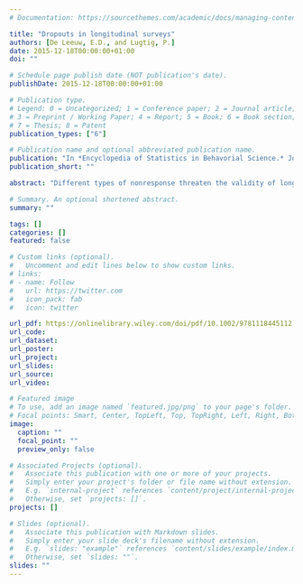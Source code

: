 ```yaml
---
# Documentation: https://sourcethemes.com/academic/docs/managing-content/

title: "Dropouts in longitudinal surveys"
authors: [De Leeuw, E.D., and Lugtig, P.]
date: 2015-12-18T00:00:00+01:00
doi: ""

# Schedule page publish date (NOT publication's date).
publishDate: 2015-12-18T00:00:00+01:00

# Publication type.
# Legend: 0 = Uncategorized; 1 = Conference paper; 2 = Journal article;
# 3 = Preprint / Working Paper; 4 = Report; 5 = Book; 6 = Book section;
# 7 = Thesis; 8 = Patent
publication_types: ["6"]

# Publication name and optional abbreviated publication name.
publication: "In *Encyclopedia of Statistics in Behavorial Science.* John Wiley & Sons"
publication_short: ""

abstract: "Different types of nonresponse threaten the validity of longitudinal studies: first,initial nonresponse during the recruitment in the baseline survey and second, successivedropout at each time point. Dropout in longitudinal surveys has three separate sources:failure to locate research participants, failure to contact participants, and failure to achievecooperation. In this entry, specific attention is given to existing knowledge on the corre-lates of dropout and strategies to limit the problem. To limit nonresponse, a total designapproach is advocated with specific attention to each source. That is to limit both noncon-tact (i.e., failure to locate and subsequent failure to contact a located research participant)and noncooperation."

# Summary. An optional shortened abstract.
summary: ""

tags: []
categories: []
featured: false

# Custom links (optional).
#   Uncomment and edit lines below to show custom links.
# links:
# - name: Follow
#   url: https://twitter.com
#   icon_pack: fab
#   icon: twitter

url_pdf: https://onlinelibrary.wiley.com/doi/pdf/10.1002/9781118445112.stat06661.pub2
url_code:
url_dataset:
url_poster:
url_project:
url_slides:
url_source:
url_video:

# Featured image
# To use, add an image named `featured.jpg/png` to your page's folder. 
# Focal points: Smart, Center, TopLeft, Top, TopRight, Left, Right, BottomLeft, Bottom, BottomRight.
image:
  caption: ""
  focal_point: ""
  preview_only: false

# Associated Projects (optional).
#   Associate this publication with one or more of your projects.
#   Simply enter your project's folder or file name without extension.
#   E.g. `internal-project` references `content/project/internal-project/index.md`.
#   Otherwise, set `projects: []`.
projects: []

# Slides (optional).
#   Associate this publication with Markdown slides.
#   Simply enter your slide deck's filename without extension.
#   E.g. `slides: "example"` references `content/slides/example/index.md`.
#   Otherwise, set `slides: ""`.
slides: ""
---
```

